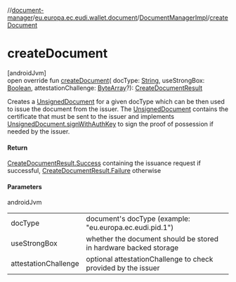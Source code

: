 //[document-manager](../../../index.md)/[eu.europa.ec.eudi.wallet.document](../index.md)/[DocumentManagerImpl](index.md)/[createDocument](create-document.md)

# createDocument

[androidJvm]\
open override fun [createDocument](create-document.md)(
docType: [String](https://kotlinlang.org/api/latest/jvm/stdlib/kotlin/-string/index.html),
useStrongBox: [Boolean](https://kotlinlang.org/api/latest/jvm/stdlib/kotlin/-boolean/index.html),
attestationChallenge: [ByteArray](https://kotlinlang.org/api/latest/jvm/stdlib/kotlin/-byte-array/index.html)?): [CreateDocumentResult](../-create-document-result/index.md)

Creates a [UnsignedDocument](../-unsigned-document/index.md) for a given docType which can be then
used to issue the document from the issuer. The [UnsignedDocument](../-unsigned-document/index.md)
contains the certificate that must be sent to the issuer and
implements [UnsignedDocument.signWithAuthKey](../-unsigned-document/sign-with-auth-key.md) to sign
the proof of possession if needed by the issuer.

#### Return

[CreateDocumentResult.Success](../-create-document-result/-success/index.md) containing the issuance
request if successful, [CreateDocumentResult.Failure](../-create-document-result/-failure/index.md)
otherwise

#### Parameters

androidJvm

|                      |                                                                   |
|----------------------|-------------------------------------------------------------------|
| docType              | document's docType (example: &quot;eu.europa.ec.eudi.pid.1&quot;) |
| useStrongBox         | whether the document should be stored in hardware backed storage  |
| attestationChallenge | optional attestationChallenge to check provided by the issuer     |
